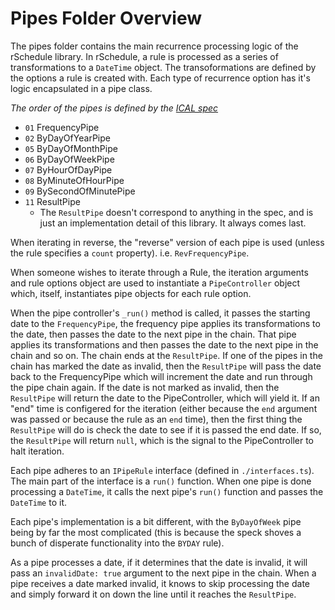 # Pipes Folder Overview

The pipes folder contains the main recurrence processing logic of the rSchedule library. In rSchedule, a rule is processed as a series of transformations to a `DateTime` object. The transoformations are defined by the options a rule is created with. Each type of recurrence option has it's logic encapsulated in a pipe class.

*The order of the pipes is defined by the [ICAL spec](https://tools.ietf.org/html/rfc5545#section-3.3.10)*

- `01` FrequencyPipe
- `02` ByDayOfYearPipe
- `05` ByDayOfMonthPipe
- `06` ByDayOfWeekPipe
- `07` ByHourOfDayPipe
- `08` ByMinuteOfHourPipe
- `09` BySecondOfMinutePipe
- `11` ResultPipe
  - The `ResultPipe` doesn't correspond to anything in the spec, and is just an implementation detail of this library. It always comes last.

When iterating in reverse, the "reverse" version of each pipe is used (unless the rule specifies a `count` property). i.e. `RevFrequencyPipe`.

When someone wishes to iterate through a Rule, the iteration arguments and rule options object are used to instantiate a `PipeController` object which, itself, instantiates pipe objects for each rule option.

When the pipe controller's `_run()` method is called, it passes the starting date to the `FrequencyPipe`, the frequency pipe applies its transformations to the date, then passes the date to the next pipe in the chain. That pipe applies its transformations and then passes the date to the next pipe in the chain and so on. The chain ends at the `ResultPipe`. If one of the pipes in the chain has marked the date as invalid, then the `ResultPipe` will pass the date back to the FrequencyPipe which will increment the date and run through the pipe chain again. If the date is not marked as invalid, then the `ResultPipe` will return the date to the PipeController, which will yield it. If an "end" time is configered for the iteration (either because the `end` argument was passed or because the rule as an `end` time), then the first thing the `ResultPipe` will do is check the date to see if it is passed the end date. If so, the `ResultPipe` will return `null`, which is the signal to the PipeController to halt iteration.

Each pipe adheres to an `IPipeRule` interface (defined in `./interfaces.ts`). The main part of the interface is a `run()` function. When one pipe is done processing a `DateTime`, it calls the next pipe's `run()` function and passes the `DateTime` to it.

Each pipe's implementation is a bit different, with the `ByDayOfWeek` pipe being by far the most complicated (this is because the speck shoves a bunch of disperate functionality into the `BYDAY` rule). 

As a pipe processes a date, if it determines that the date is invalid, it will pass an `invalidDate: true` argument to the next pipe in the chain. When a pipe receives a date marked invalid, it knows to skip processing the date and simply forward it on down the line until it reaches the `ResultPipe`.
